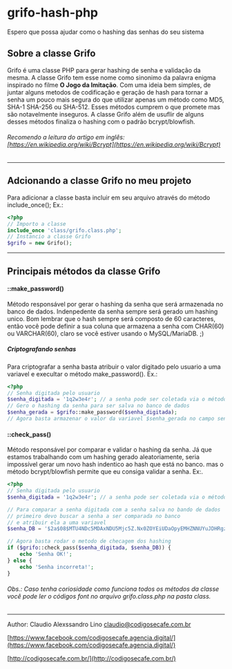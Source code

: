 # grifo-hash-php
Espero que possa ajudar como o hashing das senhas do seu sistema

## Sobre a classe Grifo
Grifo é uma classe PHP para gerar hashing de senha e validação da mesma.
A classe Grifo tem esse nome como sinonimo da palavra enigma inspirado no filme **O Jogo da Imitação**. 
Com uma ideia bem simples, de juntar alguns metodos de codificação e geração de hash para tornar a senha um pouco mais segura do que utilizar apenas um método como MD5, SHA-1 SHA-256 ou SHA-512. Esses métodos cumprem o que promete mas são notavelmente inseguros. A classe Grifo além de usuflir de alguns desses métodos finaliza o hashing com o padrão  bcrypt/blowfish. 

###### Recomendo a leitura do artigo em inglês: [https://en.wikipedia.org/wiki/Bcrypt](https://en.wikipedia.org/wiki/Bcrypt)
---
## Adcionando a classe Grifo no meu projeto
Para adicionar a classe basta incluir em seu arquivo através do método include_once(); Ex.:
```php
<?php 
// Importo a classe
include_once 'class/grifo.class.php';
// Instancio a classe Grifo
$grifo = new Grifo();
```
---
## Principais métodos da classe Grifo
#### ::make_password()
Método responsável por gerar o hashing da senha que será armazenada no banco de dados. Indenpedente da senha sempre será gerado um hashing unico. Bom lembrar que o hash sempre será composto de 60 caracteres, então você pode definir a sua coluna que armazena a senha com CHAR(60) ou VARCHAR(60), claro se você estiver usando o MySQL/MariaDB. ;)
##### Criptografando senhas
Para criptografar a senha basta atribuir o valor digitado pelo usuario a uma variavel e execultar o método make_password(). Ex.:
```php
<?php 
// Senha digitada pelo usuario
$senha_digitada = '1q2w3e4r'; // a senha pode ser coletada via o método $_POST ou $_GET
// Gero o hashing da senha para ser salva no banco de dados
$senha_gerada = $grifo::make_password($senha_digitada);
// Agora basta armazenar o valor da variavel $senha_gerada no campo senha da tabela do seu banco de dados
```
#### ::check_pass()
Método responsável por comparar e validar o hashing da senha. Já que estamos trabalhando com um hashing gerado aleatoriamente, seria impossível gerar um novo hash indentico ao hash que está no banco. mas o método bcrypt/blowfish permite que eu consiga validar a senha. Ex:.
```php
<?php 
// Senha digitada pelo usuario
$senha_digitada = '1q2w3e4r'; // a senha pode ser coletada via o método $_POST ou $_GET

// Para comparar a senha digitada com a senha salva no bando de dados
// primeiro devo buscar a senha a ser comparada no banco
// e atribuir ela a uma variavel 
$senha_DB = '$2a$08$MTU4NDc5MDAxNDU5Mjc5Z.Nx0ZOYEiUDaOpyEMHZNNUYuJDHRgzI2'; // Senha salva no banco de dados com 60 caracters

// Agora basta rodar o metodo de checagem dos hashing
if ($grifo::check_pass($senha_digitada, $senha_DB)) {
    echo 'Senha OK!';
} else {
    echo 'Senha incorreta!';
}
```
###### Obs.: Caso tenha coriosidade como funciona todos os métodos da classe você pode ler o códigos font no arquivo grifo.class.php na pasta class.
---

Author: Claudio Alexssandro Lino <claudio@codigosecafe.com.br>

[https://www.facebook.com/codigosecafe.agencia.digital/](https://www.facebook.com/codigosecafe.agencia.digital/)

[http://codigosecafe.com.br/](http://codigosecafe.com.br/)
